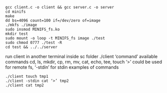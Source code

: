 ````
gcc client.c -o client && gcc server.c -o server
cd minifs
make
dd bs=4096 count=100 if=/dev/zero of=image
./mkfs ./image
sudo insmod MINIFS_fs.ko
mkdir test
sudo mount -o loop -t MINIFS_fs image ./test
sudo chmod 0777 ./test -R
cd test && ../../server 
````
run client in another terminal inside sc folder
./client ‘command’
available commands cd, ls, mkdir, cp, rm, mv, cat, echo, tee, touch
‘>’ could be used for remote fs, ‘-stdin’ for stdin
examples of commands
````
./client touch tmp1
./client -stdin cat ‘>’ tmp2
./client cat tmp2
````
